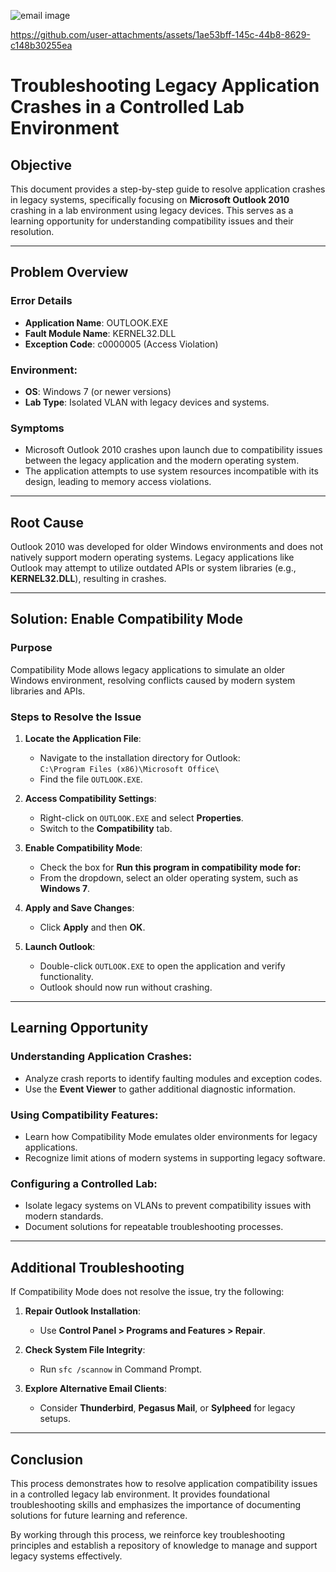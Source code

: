 ![email image](https://github.com/user-attachments/assets/f7056562-5545-4840-9849-4b999c5f8046)


https://github.com/user-attachments/assets/1ae53bff-145c-44b8-8629-c148b30255ea



# Troubleshooting Legacy Application Crashes in a Controlled Lab Environment

## Objective
This document provides a step-by-step guide to resolve application crashes in legacy systems, specifically focusing on **Microsoft Outlook 2010** crashing in a lab environment using legacy devices. This serves as a learning opportunity for understanding compatibility issues and their resolution.

---

## Problem Overview

### Error Details
- **Application Name**: OUTLOOK.EXE  
- **Fault Module Name**: KERNEL32.DLL  
- **Exception Code**: c0000005 (Access Violation)

### Environment:
- **OS**: Windows 7 (or newer versions)  
- **Lab Type**: Isolated VLAN with legacy devices and systems.

### Symptoms
- Microsoft Outlook 2010 crashes upon launch due to compatibility issues between the legacy application and the modern operating system.
- The application attempts to use system resources incompatible with its design, leading to memory access violations.

---

## Root Cause
Outlook 2010 was developed for older Windows environments and does not natively support modern operating systems. Legacy applications like Outlook may attempt to utilize outdated APIs or system libraries (e.g., **KERNEL32.DLL**), resulting in crashes.

---

## Solution: Enable Compatibility Mode

### Purpose
Compatibility Mode allows legacy applications to simulate an older Windows environment, resolving conflicts caused by modern system libraries and APIs.

### Steps to Resolve the Issue

1. **Locate the Application File**:
   - Navigate to the installation directory for Outlook:  
     `C:\Program Files (x86)\Microsoft Office\`
   - Find the file `OUTLOOK.EXE`.

2. **Access Compatibility Settings**:
   - Right-click on `OUTLOOK.EXE` and select **Properties**.
   - Switch to the **Compatibility** tab.

3. **Enable Compatibility Mode**:
   - Check the box for **Run this program in compatibility mode for:**
   - From the dropdown, select an older operating system, such as **Windows 7**.

4. **Apply and Save Changes**:
   - Click **Apply** and then **OK**.

5. **Launch Outlook**:
   - Double-click `OUTLOOK.EXE` to open the application and verify functionality.  
   - Outlook should now run without crashing.

---

## Learning Opportunity

### Understanding Application Crashes:
- Analyze crash reports to identify faulting modules and exception codes.
- Use the **Event Viewer** to gather additional diagnostic information.

### Using Compatibility Features:
- Learn how Compatibility Mode emulates older environments for legacy applications.
- Recognize limit ations of modern systems in supporting legacy software.

### Configuring a Controlled Lab:
- Isolate legacy systems on VLANs to prevent compatibility issues with modern standards.
- Document solutions for repeatable troubleshooting processes.

---

## Additional Troubleshooting

If Compatibility Mode does not resolve the issue, try the following:

1. **Repair Outlook Installation**:
   - Use **Control Panel > Programs and Features > Repair**.

2. **Check System File Integrity**:
   - Run `sfc /scannow` in Command Prompt.

3. **Explore Alternative Email Clients**:
   - Consider **Thunderbird**, **Pegasus Mail**, or **Sylpheed** for legacy setups.

---

## Conclusion
This process demonstrates how to resolve application compatibility issues in a controlled legacy lab environment. It provides foundational troubleshooting skills and emphasizes the importance of documenting solutions for future learning and reference.

By working through this process, we reinforce key troubleshooting principles and establish a repository of knowledge to manage and support legacy systems effectively.
